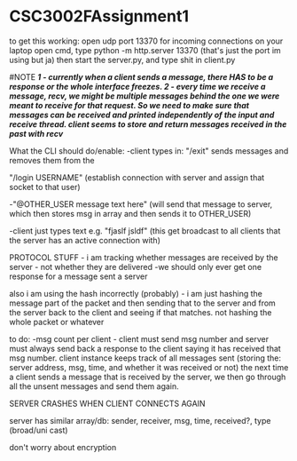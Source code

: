 # CSC3002FAssignment1

to get this working:
open udp port 13370 for incoming connections on your laptop
open cmd, type python -m http.server 13370 (that's just the port im using but ja)
then start the server.py, and type shit in client.py 

#NOTE
_**1 - currently when a client sends a message, there HAS to be a response or the whole
interface freezes.
2 - every time we receive a message, recv, we might be multiple messages
behind the one we were meant to receive for that request. So we need to make sure that
messages can be received and printed independently of the input and receive thread.
client seems to store and return messages received in the past with recv**_

What the CLI should do/enable:
-client types in:
"/exit"
sends messages and removes them from the 

"/login USERNAME"
(establish connection with server and assign that socket to that user)

-"@OTHER_USER message text here"
(will send that message to server, which then stores msg in array and then sends it to OTHER_USER)

-client just types text
e.g. "fjaslf jsldf"
(this get broadcast to all clients that the server has an active connection with)



PROTOCOL STUFF - 
i am tracking whether messages are received by the server - not whether they are delivered
-we should only ever get one response for a message sent a server

also i am using the hash incorrectly (probably) - i am just hashing the message part of the packet and then sending that to the
server and from the server back to the client and seeing if that matches. not hashing the whole packet or whatever

to do:
-msg count per client - client must send msg number and server must always send back a
response to the client saying it has received that msg number. client instance keeps track of all messages
sent (storing the: server address, msg, time, and whether it was received or not)
the next time a client sends a message that is received by the server, we then go through all the unsent
messages and send them again.

SERVER CRASHES WHEN CLIENT CONNECTS AGAIN

server has similar array/db: sender, receiver, msg, time, received?, type (broad/uni cast)

don't worry about encryption



